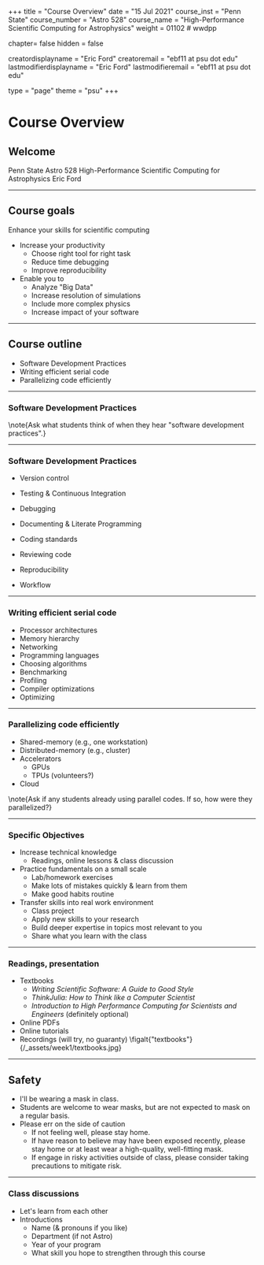 +++
title = "Course Overview"
date = "15 Jul 2021"
course_inst = "Penn State"
course_number = "Astro 528"
course_name = "High-Performance Scientific Computing for Astrophysics"
weight = 01102  # wwdpp

chapter= false
hidden = false

creatordisplayname = "Eric Ford"
creatoremail = "ebf11 at psu dot edu"
lastmodifierdisplayname = "Eric Ford"
lastmodifieremail = "ebf11 at psu dot edu"

type = "page"
theme = "psu"
+++

# Course Overview

## Welcome
Penn State Astro 528
High-Performance Scientific Computing for Astrophysics
Eric Ford

---
## Course goals

Enhance your skills for scientific computing
- Increase your productivity
   + Choose right tool for right task
   + Reduce time debugging
   + Improve reproducibility
- Enable you to
   + Analyze "Big Data"
   + Increase resolution of simulations
   + Include more complex physics
   + Increase impact of your software

---
## Course outline

- Software Development Practices
- Writing efficient serial code
- Parallelizing code efficiently

---
### Software Development Practices

\note{Ask what students think of when they hear "software development practices".}

---
### Software Development Practices
- Version control
<!-- .element: class="fragment" -->
- Testing & Continuous Integration
<!-- .element: class="fragment" -->
- Debugging
<!-- .element: class="fragment" -->
- Documenting & Literate Programming
<!-- .element: class="fragment" -->
- Coding standards
<!-- .element: class="fragment" -->
- Reviewing code
<!-- .element: class="fragment" -->
- Reproducibility
<!-- .element: class="fragment" -->
- Workflow
<!-- .element: class="fragment" -->
---

### Writing efficient serial code
- Processor architectures
- Memory hierarchy
- Networking
- Programming languages
- Choosing algorithms
- Benchmarking
- Profiling
- Compiler optimizations
- Optimizing
---

### Parallelizing code efficiently
- Shared-memory (e.g., one workstation)
- Distributed-memory (e.g., cluster)
- Accelerators
   + GPUs
   + TPUs (volunteers?)
- Cloud

\note{Ask if any students already using parallel codes.  If so, how were they parallelized?}

---
### Specific Objectives

- Increase technical knowledge
    + Readings, online lessons & class discussion
- Practice fundamentals on a small scale
    + Lab/homework exercises
    + Make lots of mistakes quickly & learn from them
    + Make good habits routine
- Transfer skills into real work environment
    + Class project
    + Apply new skills to your research
    + Build deeper expertise in topics most relevant to you
    + Share what you learn with the class
---

### Readings, presentation
- Textbooks
   + _Writing Scientific Software: A Guide to Good Style_
   + _ThinkJulia: How to Think like a Computer Scientist_
   + _Introduction to High Performance Computing for Scientists and Engineers_ (definitely optional)
- Online PDFs
- Online tutorials
- Recordings (will try, no guaranty)
\figalt{"textbooks"}{/_assets/week1/textbooks.jpg}

---
## Safety 
- I'll be wearing a mask in class.  
- Students are welcome to wear masks, but are not expected to mask on a regular basis.
- Please err on the side of caution
  - If not feeling well, please stay home.
  - If have reason to believe may have been exposed recently, please stay home or at least wear a high-quality, well-fitting mask.
  - If engage in risky activities outside of class, please consider taking precautions to mitigate risk.

----
### Class discussions
- Let's learn from each other
- Introductions
   + Name (& pronouns if you like)
   + Department (if not Astro)
   + Year of your program
   + What skill you hope to strengthen through this course

